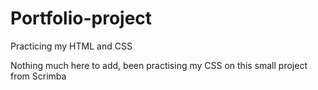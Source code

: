 # Portfolio-project
Practicing my HTML and CSS

Nothing much here to add, been practising my CSS on this small project from Scrimba
